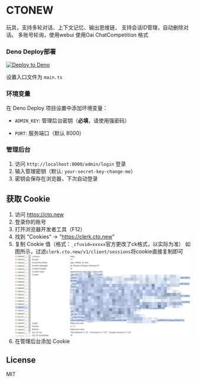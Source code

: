# CTONEW
玩具，支持多轮对话、上下文记忆、输出思维链，
支持会话ID管理，自动删除对话。
多账号轮询，使用webui
使用Oai ChatCompetition 格式

### Deno Deploy部署

[![Deploy to Deno](https://deno.com/deploy.svg)](https://dash.deno.com/new_project)

设置入口文件为 `main.ts`
### 环境变量

在 Deno Deploy 项目设置中添加环境变量：

- `ADMIN_KEY`: 管理后台密钥（**必填**，请使用强密码）

- `PORT`: 服务端口（默认 8000）

### 管理后台

1. 访问 `http://localhost:8000/admin/login` 登录
2. 输入管理密钥（默认: `your-secret-key-change-me`）
3. 密钥会保存在浏览器，下次自动登录

## 获取 Cookie

1. 访问 https://cto.new
2. 登录你的账号
3. 打开浏览器开发者工具（F12）
4. 找到 "Cookies" → "https://clerk.cto.new"
5. 复制 Cookie 值（格式：`_cfuvid=xxxxx`官方更改了ck格式，以实际为准）
如图所示，过滤`clerk.cto.new/v1/client/sessions`将cookie直接复制即可
![image](20251018180109.jpg)
7. 在管理后台添加 Cookie

## License

MIT

